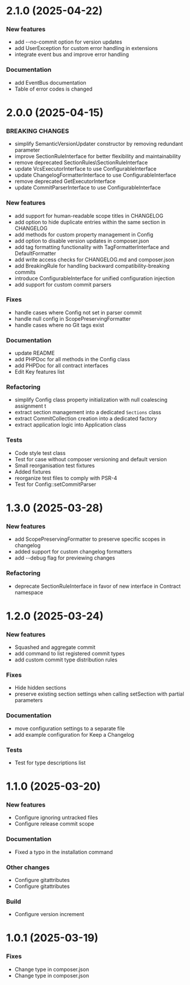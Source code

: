 # 2.1.0 (2025-04-22)

### New features
- add --no-commit option for version updates
- add UserException for custom error handling in extensions
- integrate event bus and improve error handling

### Documentation
- add EventBus documentation
- Table of error codes is changed

# 2.0.0 (2025-04-15)

### BREAKING CHANGES
- simplify SemanticVersionUpdater constructor by removing redundant parameter
- improve SectionRuleInterface for better flexibility and maintainability
- remove deprecated SectionRules\SectionRuleInterface
- update VcsExecutorInterface to use ConfigurableInterface
- update ChangelogFormatterInterface to use ConfigurableInterface
- remove deprecated GetExecutorInterface
- update CommitParserInterface to use ConfigurableInterface

### New features
- add support for human-readable scope titles in CHANGELOG
- add option to hide duplicate entries within the same section in CHANGELOG
- add methods for custom property management in Config
- add option to disable version updates in composer.json
- add tag formatting functionality with TagFormatterInterface and DefaultFormatter
- add write access checks for CHANGELOG.md and composer.json
- add BreakingRule for handling backward compatibility-breaking commits
- introduce ConfigurableInterface for unified configuration injection
- add support for custom commit parsers

### Fixes
- handle cases where Config not set in parser commit
- handle null config in ScopePreservingFormatter
- handle cases where no Git tags exist

### Documentation
- update README
- add PHPDoc for all methods in the Config class
- add PHPDoc for all contract interfaces
- Edit Key features list

### Refactoring
- simplify Config class property initialization with null coalescing assignment  t
- extract section management into a dedicated `Sections` class
- extract CommitCollection creation into a dedicated factory
- extract application logic into Application class

### Tests
- Code style test class
- Test for case without composer versioning and default version
- Small reorganisation test fixtures
- Added fixtures
- reorganize test files to comply with PSR-4
- Test for Config::setCommitParser

# 1.3.0 (2025-03-28)

### New features
- add ScopePreservingFormatter to preserve specific scopes in changelog
- added support for custom changelog formatters
- add --debug flag for previewing changes

### Refactoring
- deprecate SectionRuleInterface in favor of new interface in Contract namespace

# 1.2.0 (2025-03-24)

### New features
- Squashed and aggregate commit
- add command to list registered commit types
- add custom commit type distribution rules

### Fixes
- Hide hidden sections
- preserve existing section settings when calling setSection with partial parameters

### Documentation
- move configuration settings to a separate file
- add example configuration for Keep a Changelog

### Tests
- Test for type descriptions list

# 1.1.0 (2025-03-20)

### New features
- Configure ignoring untracked files
- Configure release commit scope

### Documentation
- Fixed a typo in the installation command

### Other changes
- Configure gitattributes
- Configure gitattributes

### Build
- Configure version increment

# 1.0.1 (2025-03-19)

### Fixes
- Change type in composer.json
- Change type in composer.json

